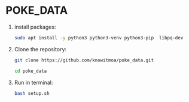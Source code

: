 # POKE_DATA

1. install packages:
      ```bash
      sudo apt install -y python3 python3-venv python3-pip  libpq-dev
      ```


2. Clone the repository:

   ```bash
   git clone https://github.com/knowitmoa/poke_data.git

   cd poke_data

   ```

  



3. Run in terminal:

   ```bash
   bash setup.sh
   ```
